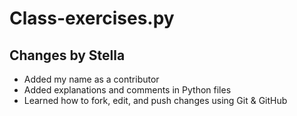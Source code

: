 # Class-exercises.py
## Changes by Stella

- Added my name as a contributor
- Added explanations and comments in Python files
- Learned how to fork, edit, and push changes using Git & GitHub
